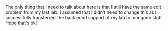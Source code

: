 The only thing that I need to talk about here is that I still have the same edit problem from my last lab. I assumed that I didn't need to change this as I successfully transferred the back ednd support of my lab to mongodb stuff. Hope that's ok!
